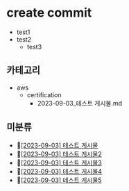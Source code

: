 # create commit
- test1
- test2
  - test3
## 카테고리
- aws
  - certification
    - 2023-09-03_테스트 게시물.md

## 미분류
- 📄[[2023-09-03] 테스트 게시물](https://github.com/kimbongjune/test-ssss/blob/main/2023-09-03_%ED%85%8C%EC%8A%A4%ED%8A%B8%20%EA%B2%8C%EC%8B%9C%EB%AC%BC.md)
- 📄[[2023-09-03] 테스트 게시물2](https://github.com/kimbongjune/test-ssss/blob/main/2023-09-03_%ED%85%8C%EC%8A%A4%ED%8A%B8%20%EA%B2%8C%EC%8B%9C%EB%AC%BC2.md)
- 📄[[2023-09-03] 테스트 게시물3](https://github.com/kimbongjune/test-ssss/blob/main/2023-09-03_%ED%85%8C%EC%8A%A4%ED%8A%B8%20%EA%B2%8C%EC%8B%9C%EB%AC%BC3.md)
- 📄[[2023-09-03] 테스트 게시물4](https://github.com/kimbongjune/test-ssss/blob/main/2023-09-03_%ED%85%8C%EC%8A%A4%ED%8A%B8%20%EA%B2%8C%EC%8B%9C%EB%AC%BC4.md)
- 📄[[2023-09-03] 테스트 게시물5](https://github.com/kimbongjune/test-ssss/blob/main/2023-09-03_%ED%85%8C%EC%8A%A4%ED%8A%B8%20%EA%B2%8C%EC%8B%9C%EB%AC%BC5.md)
